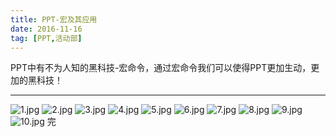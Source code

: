 ```yaml
---
title: PPT-宏及其应用
date: 2016-11-16
tag: [PPT,活动部]
---
```

  PPT中有不为人知的黑科技-宏命令，通过宏命令我们可以使得PPT更加生动，更加的黑科技！

<!--more-->

***
![1.jpg](http://ww2.sinaimg.cn/mw1024/8f6eb021gw1famvlfwqs2j20zk0k0wha.jpg)
![2.jpg](http://ww3.sinaimg.cn/mw1024/8f6eb021gw1famvlfoe09j20zk0k0n0h.jpg)
![3.jpg](http://ww1.sinaimg.cn/mw1024/8f6eb021gw1famvlg95zfj20zk0k0go2.jpg)
![4.jpg](http://ww2.sinaimg.cn/mw1024/8f6eb021gw1famvlge432j20zk0k077t.jpg)
![5.jpg](http://ww3.sinaimg.cn/mw1024/8f6eb021gw1famvlgm48pj20zk0k00wo.jpg)
![6.jpg](http://ww1.sinaimg.cn/mw1024/8f6eb021gw1famvlgehewj20zk0k0n1m.jpg)
![7.jpg](http://ww2.sinaimg.cn/mw1024/8f6eb021gw1famvlh3eenj20zk0k0ju4.jpg)
![8.jpg](http://ww2.sinaimg.cn/mw1024/8f6eb021gw1famvlh565aj20zk0k0whx.jpg)
![9.jpg](http://ww4.sinaimg.cn/mw1024/8f6eb021gw1famvlgxrjyj20zk0k042b.jpg)
![10.jpg](http://ww1.sinaimg.cn/mw1024/8f6eb021gw1famvmptcugj20zk0k00wi.jpg)
完
